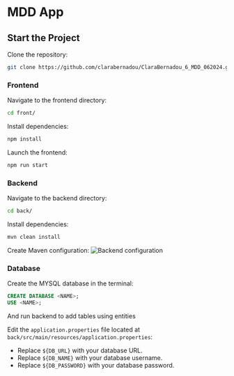 # MDD App

## Start the Project

Clone the repository:
```bash
git clone https://github.com/clarabernadou/ClaraBernadou_6_MDD_062024.git
```

### Frontend

Navigate to the frontend directory:
```bash
cd front/
```

Install dependencies:
```bash
npm install
```

Launch the frontend:
```bash
npm run start
```

### Backend

Navigate to the backend directory:
```bash
cd back/
```

Install dependencies:
```bash
mvn clean install
```

Create Maven configuration:
![Backend configuration](backend-config.png)

### Database

Create the MYSQL database in the terminal:
```sql
CREATE DATABASE <NAME>;
USE <NAME>;
```
And run backend to add tables using entities

Edit the `application.properties` file located at `back/src/main/resources/application.properties`:
- Replace `${DB_URL}` with your database URL.
- Replace `${DB_NAME}` with your database username.
- Replace `${DB_PASSWORD}` with your database password.